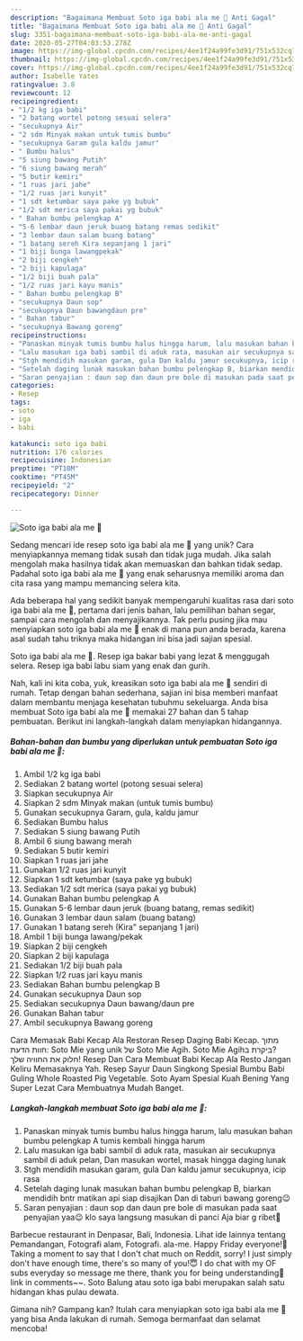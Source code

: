 ```yaml
---
description: "Bagaimana Membuat Soto iga babi ala me 🥰 Anti Gagal"
title: "Bagaimana Membuat Soto iga babi ala me 🥰 Anti Gagal"
slug: 3351-bagaimana-membuat-soto-iga-babi-ala-me-anti-gagal
date: 2020-05-27T04:03:53.278Z
image: https://img-global.cpcdn.com/recipes/4ee1f24a99fe3d91/751x532cq70/soto-iga-babi-ala-me-🥰-foto-resep-utama.jpg
thumbnail: https://img-global.cpcdn.com/recipes/4ee1f24a99fe3d91/751x532cq70/soto-iga-babi-ala-me-🥰-foto-resep-utama.jpg
cover: https://img-global.cpcdn.com/recipes/4ee1f24a99fe3d91/751x532cq70/soto-iga-babi-ala-me-🥰-foto-resep-utama.jpg
author: Isabelle Yates
ratingvalue: 3.8
reviewcount: 12
recipeingredient:
- "1/2 kg iga babi"
- "2 batang wortel potong sesuai selera"
- "secukupnya Air"
- "2 sdm Minyak makan untuk tumis bumbu"
- "secukupnya Garam gula kaldu jamur"
- " Bumbu halus"
- "5 siung bawang Putih"
- "6 siung bawang merah"
- "5 butir kemiri"
- "1 ruas jari jahe"
- "1/2 ruas jari kunyit"
- "1 sdt ketumbar saya pake yg bubuk"
- "1/2 sdt merica saya pakai yg bubuk"
- " Bahan bumbu pelengkap A"
- "5-6 lembar daun jeruk buang batang remas sedikit"
- "3 lembar daun salam buang batang"
- "1 batang sereh Kira sepanjang 1 jari"
- "1 biji bunga lawangpekak"
- "2 biji cengkeh"
- "2 biji kapulaga"
- "1/2 biji buah pala"
- "1/2 ruas jari kayu manis"
- " Bahan bumbu pelengkap B"
- "secukupnya Daun sop"
- "secukupnya Daun bawangdaun pre"
- " Bahan tabur"
- "secukupnya Bawang goreng"
recipeinstructions:
- "Panaskan minyak tumis bumbu halus hingga harum, lalu masukan bahan bumbu pelengkap A tumis kembali hingga harum"
- "Lalu masukan iga babi sambil di aduk rata, masukan air secukupnya sambil di aduk pelan, Dan masukan wortel, masak hingga daging lunak"
- "Stgh mendidih masukan garam, gula Dan kaldu jamur secukupnya, icip rasa"
- "Setelah daging lunak masukan bahan bumbu pelengkap B, biarkan mendidih bntr matikan api siap disajikan Dan di taburi bawang goreng😉"
- "Saran penyajian : daun sop dan daun pre bole di masukan pada saat penyajian yaa😉 klo saya langsung masukan di panci Aja biar g ribet🤭"
categories:
- Resep
tags:
- soto
- iga
- babi

katakunci: soto iga babi 
nutrition: 176 calories
recipecuisine: Indonesian
preptime: "PT10M"
cooktime: "PT45M"
recipeyield: "2"
recipecategory: Dinner

---
```



![Soto iga babi ala me 🥰](https://img-global.cpcdn.com/recipes/4ee1f24a99fe3d91/751x532cq70/soto-iga-babi-ala-me-🥰-foto-resep-utama.jpg)

Sedang mencari ide resep soto iga babi ala me 🥰 yang unik? Cara menyiapkannya memang tidak susah dan tidak juga mudah. Jika salah mengolah maka hasilnya tidak akan memuaskan dan bahkan tidak sedap. Padahal soto iga babi ala me 🥰 yang enak seharusnya memiliki aroma dan cita rasa yang mampu memancing selera kita.

Ada beberapa hal yang sedikit banyak mempengaruhi kualitas rasa dari soto iga babi ala me 🥰, pertama dari jenis bahan, lalu pemilihan bahan segar, sampai cara mengolah dan menyajikannya. Tak perlu pusing jika mau menyiapkan soto iga babi ala me 🥰 enak di mana pun anda berada, karena asal sudah tahu triknya maka hidangan ini bisa jadi sajian spesial.

Soto iga babi ala me 🥰. Resep iga bakar babi yang lezat &amp; menggugah selera. Resep iga babi labu siam yang enak dan gurih.


Nah, kali ini kita coba, yuk, kreasikan soto iga babi ala me 🥰 sendiri di rumah. Tetap dengan bahan sederhana, sajian ini bisa memberi manfaat dalam membantu menjaga kesehatan tubuhmu sekeluarga. Anda bisa membuat Soto iga babi ala me 🥰 memakai 27 bahan dan 5 tahap pembuatan. Berikut ini langkah-langkah dalam menyiapkan hidangannya.

<!--inarticleads1-->

##### Bahan-bahan dan bumbu yang diperlukan untuk pembuatan Soto iga babi ala me 🥰:

1. Ambil 1/2 kg iga babi
1. Sediakan 2 batang wortel (potong sesuai selera)
1. Siapkan secukupnya Air
1. Siapkan 2 sdm Minyak makan (untuk tumis bumbu)
1. Gunakan secukupnya Garam, gula, kaldu jamur
1. Sediakan  Bumbu halus
1. Sediakan 5 siung bawang Putih
1. Ambil 6 siung bawang merah
1. Sediakan 5 butir kemiri
1. Siapkan 1 ruas jari jahe
1. Gunakan 1/2 ruas jari kunyit
1. Siapkan 1 sdt ketumbar (saya pake yg bubuk)
1. Sediakan 1/2 sdt merica (saya pakai yg bubuk)
1. Gunakan  Bahan bumbu pelengkap A
1. Gunakan 5-6 lembar daun jeruk (buang batang, remas sedikit)
1. Gunakan 3 lembar daun salam (buang batang)
1. Gunakan 1 batang sereh (Kira&#34; sepanjang 1 jari)
1. Ambil 1 biji bunga lawang/pekak
1. Siapkan 2 biji cengkeh
1. Siapkan 2 biji kapulaga
1. Sediakan 1/2 biji buah pala
1. Siapkan 1/2 ruas jari kayu manis
1. Sediakan  Bahan bumbu pelengkap B
1. Gunakan secukupnya Daun sop
1. Sediakan secukupnya Daun bawang/daun pre
1. Gunakan  Bahan tabur
1. Ambil secukupnya Bawang goreng


Cara Memasak Babi Kecap Ala Restoran Resep Daging Babi Kecap. מתוך חוות הדעת: Soto Mie yang unik של ‪Soto Mie Agih‬. ביקרת ב‪Soto Mie Agih‬? חלוק את החוויה שלך! Resep Dan Cara Membuat Babi Kecap Ala Resto Jangan Keliru Memasaknya Yah. Resep Sayur Daun Singkong Spesial Bumbu Babi Guling Whole Roasted Pig Vegetable. Soto Ayam Spesial Kuah Bening Yang Super Lezat Cara Membuatnya Mudah Banget. 

<!--inarticleads2-->

##### Langkah-langkah membuat Soto iga babi ala me 🥰:

1. Panaskan minyak tumis bumbu halus hingga harum, lalu masukan bahan bumbu pelengkap A tumis kembali hingga harum
1. Lalu masukan iga babi sambil di aduk rata, masukan air secukupnya sambil di aduk pelan, Dan masukan wortel, masak hingga daging lunak
1. Stgh mendidih masukan garam, gula Dan kaldu jamur secukupnya, icip rasa
1. Setelah daging lunak masukan bahan bumbu pelengkap B, biarkan mendidih bntr matikan api siap disajikan Dan di taburi bawang goreng😉
1. Saran penyajian : daun sop dan daun pre bole di masukan pada saat penyajian yaa😉 klo saya langsung masukan di panci Aja biar g ribet🤭


Barbecue restaurant in Denpasar, Bali, Indonesia. Lihat ide lainnya tentang Pemandangan, Fotografi alam, Fotografi. ala-me. Happy Friday everyone!🥰 Taking a moment to say that I don&#39;t chat much on Reddit, sorry! I just simply don&#39;t have enough time, there&#39;s so many of you!😇 I do chat with my OF subs everyday so message me there, thank you for being understanding💛 link in comments~~. Soto Balung atau soto iga babi merupakan salah satu hidangan khas pulau dewata. 

Gimana nih? Gampang kan? Itulah cara menyiapkan soto iga babi ala me 🥰 yang bisa Anda lakukan di rumah. Semoga bermanfaat dan selamat mencoba!
